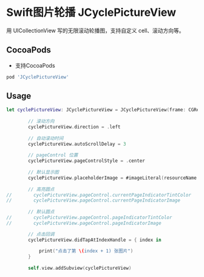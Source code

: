 # Swift图片轮播 JCyclePictureView
用 UICollectionView 写的无限滚动轮播图，支持自定义 cell、滚动方向等。

## CocoaPods

* 支持CocoaPods
 
```ruby
pod 'JCyclePictureView' 
```
<!--注意：在pod install的时候，比较慢(可能网速问题)，如果在pod update的时候就比较快了，此无解。-->

## Usage
```swift
let cyclePictureView: JCyclePictureView = JCyclePictureView(frame: CGRect(x: 0, y: 20, width: self.view.frame.width, height: 150), pictures: pictures)
        
        // 滚动方向
        cyclePictureView.direction = .left
        
        // 自动滚动时间
        cyclePictureView.autoScrollDelay = 3
        
        // pageControl 位置
        cyclePictureView.pageControlStyle = .center
        
        // 默认显示图
        cyclePictureView.placeholderImage = #imageLiteral(resourceName: "picture1")
        
        // 高亮圆点
//        cyclePictureView.pageControl.currentPageIndicatorTintColor
//        cyclePictureView.pageControl.currentPageIndicatorImage
        
        // 默认圆点
//        cyclePictureView.pageControl.pageIndicatorTintColor
//        cyclePictureView.pageControl.pageIndicatorImage

        // 点击回调
        cyclePictureView.didTapAtIndexHandle = { index in
            
            print("点击了第 \(index + 1) 张图片")
        }
        
        self.view.addSubview(cyclePictureView)
```
